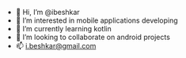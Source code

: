 - 👋 Hi, I’m @ibeshkar
- 👀 I’m interested in mobile applications developing
- 🌱 I’m currently learning kotlin
- 💞️ I’m looking to collaborate on android projects
- 📫 i.beshkar@gmail.com

<!---
ibeshkar/ibeshkar is a ✨ special ✨ repository because its `README.md` (this file) appears on your GitHub profile.
You can click the Preview link to take a look at your changes.
--->
